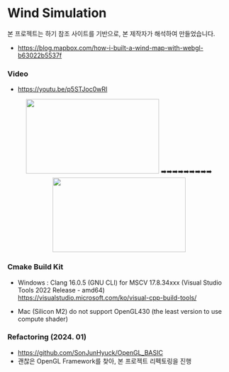 # Wind Simulation
본 프로젝트는 하기 참조 사이트를 기반으로, 본 제작자가 해석하여 만들었습니다.
- https://blog.mapbox.com/how-i-built-a-wind-map-with-webgl-b63022b5537f

### Video
- https://youtu.be/p5STJoc0wRI
<p align="center">
  <img src="https://github.com/SonJunHyuck/Wind_Simulation/blob/main/videos/6.gif" width="300" height="168">
  ➡️➡️➡️➡️➡️➡️➡️➡️➡️
  <img src="https://github.com/SonJunHyuck/Wind_Simulation/blob/main/videos/7.gif" width="300" height="168">
</p>



### Cmake Build Kit
- Windows : Clang 16.0.5 (GNU CLI) for MSCV 17.8.34xxx (Visual Studio Tools 2022 Release - amd64)
  https://visualstudio.microsoft.com/ko/visual-cpp-build-tools/

- Mac (Silicon M2) do not support OpenGL430 (the least version to use compute shader)

### Refactoring (2024. 01)
- https://github.com/SonJunHyuck/OpenGL_BASIC
- 괜찮은 OpenGL Framework를 찾아, 본 프로젝트 리펙토링을 진행
